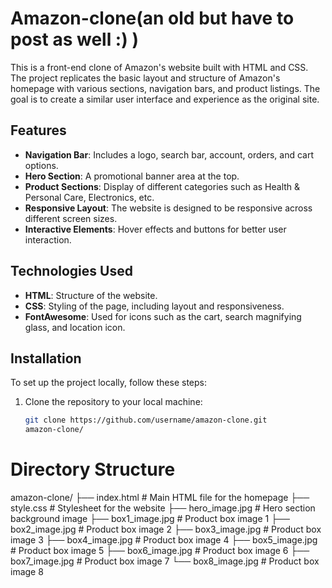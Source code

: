# Amazon-clone(an old but have to post as well :) )

This is a front-end clone of Amazon's website built with HTML and CSS. The project replicates the basic layout and structure of Amazon's homepage with various sections, navigation bars, and product listings. The goal is to create a similar user interface and experience as the original site.

## Features

- **Navigation Bar**: Includes a logo, search bar, account, orders, and cart options.
- **Hero Section**: A promotional banner area at the top.
- **Product Sections**: Display of different categories such as Health & Personal Care, Electronics, etc.
- **Responsive Layout**: The website is designed to be responsive across different screen sizes.
- **Interactive Elements**: Hover effects and buttons for better user interaction.

## Technologies Used

- **HTML**: Structure of the website.
- **CSS**: Styling of the page, including layout and responsiveness.
- **FontAwesome**: Used for icons such as the cart, search magnifying glass, and location icon.

## Installation

To set up the project locally, follow these steps:

1. Clone the repository to your local machine:

   ```bash
   git clone https://github.com/username/amazon-clone.git
   amazon-clone/

# Directory Structure

amazon-clone/
├── index.html        # Main HTML file for the homepage
├── style.css         # Stylesheet for the website
├── hero_image.jpg    # Hero section background image
├── box1_image.jpg    # Product box image 1
├── box2_image.jpg    # Product box image 2
├── box3_image.jpg    # Product box image 3
├── box4_image.jpg    # Product box image 4
├── box5_image.jpg    # Product box image 5
├── box6_image.jpg    # Product box image 6
├── box7_image.jpg    # Product box image 7
└── box8_image.jpg    # Product box image 8
